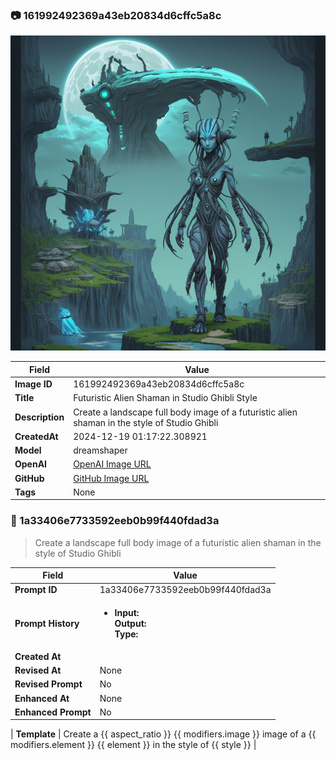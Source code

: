 

### 📷 161992492369a43eb20834d6cffc5a8c 


![data.id](./161992492369a43eb20834d6cffc5a8c.jpg)


| Field          | Value                                                                                                                     |
|----------------|---------------------------------------------------------------------------------------------------------------------------|
| **Image ID**             | 161992492369a43eb20834d6cffc5a8c                                                                                                             |
| **Title**           | Futuristic Alien Shaman in Studio Ghibli Style                                                                                                       |
| **Description**           | Create a landscape full body image of a futuristic alien shaman in the style of Studio Ghibli                                                                                                       |
| **CreatedAt**        | 2024-12-19 01:17:22.308921                                                                                                        |
| **Model**        | dreamshaper                                                                                                        |
| **OpenAI**         | [OpenAI Image URL](http://192.168.1.85:8081/generated-images/b64453938842.png)                                                                                |
| **GitHub**         | [GitHub Image URL](https://raw.githubusercontent.com/Caneta-Silva/weeb/refs/heads/main/images/161992492369a43eb20834d6cffc5a8c/161992492369a43eb20834d6cffc5a8c.jpg)                                                                                |
| **Tags**       | None                                                                                                                   |

### 📜 1a33406e7733592eeb0b99f440fdad3a

> Create a landscape full body image of a futuristic alien shaman in the style of Studio Ghibli

| Field          | Value                                                                                                                                                                      |
|----------------|----------------------------------------------------------------------------------------------------------------------------------------------------------------------------|
| **Prompt ID**  | 1a33406e7733592eeb0b99f440fdad3a                                                                                                                                                            |
| **Prompt History** | <ul><li>**Input:**  <br> **Output:**  <br> **Type:** </li></ul> |
| **Created At** |                                                                                                                                                    |
| **Revised At** | None                                                                                                                                                   |
| **Revised Prompt** | No                                                                                                                                                                      |
| **Enhanced At** | None                                                                                                                                                  |
| **Enhanced Prompt** | No                                                                                                                                                                    |

| **Template**   | Create a {{ aspect_ratio }} {{ modifiers.image }} image of a {{ modifiers.element }} {{ element }} in the style of {{ style }}                                                                                                                                           |


